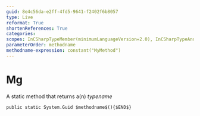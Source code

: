 ```yaml
---
guid: 8e4c56da-e2ff-4fd5-9641-f2402f6b8057
type: Live
reformat: True
shortenReferences: True
categories: 
scopes: InCSharpTypeMember(minimumLanguageVersion=2.0), InCSharpTypeAndNamespace(minimumLanguageVersion=2.0)
parameterOrder: methodname
methodname-expression: constant("MyMethod")
---
```


# Mg

A static method that returns a(n) $typename$

```
public static System.Guid $methodname$(){$END$}
```
